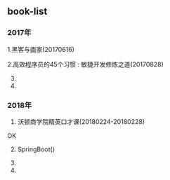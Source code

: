 ## book-list

### 2017年

1.黑客与画家(20170616)

2.高效程序员的45个习惯 : 敏捷开发修炼之道(20170828)

3.

4.

### 2018年

1. 沃顿商学院精英口才课(20180224-20180228)

OK

2. SpringBoot()

3. 

4. 
